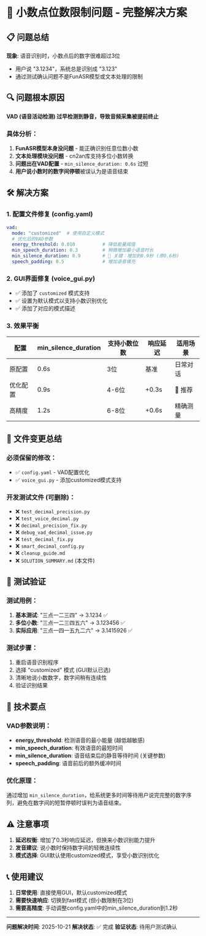 # 🎯 小数点位数限制问题 - 完整解决方案

## 📋 问题总结

**现象**: 语音识别时，小数点后的数字很难超过3位
- 用户说 "3.1234"，系统总是识别成 "3.123"
- 通过测试确认问题不是FunASR模型或文本处理的限制

## 🔍 问题根本原因

**VAD (语音活动检测) 过早检测到静音，导致音频采集被提前终止**

### 具体分析：
1. **FunASR模型本身没问题** - 能正确识别任意位数小数
2. **文本处理模块没问题** - cn2an库支持多位小数转换
3. **问题出在VAD配置** - `min_silence_duration: 0.6s` 过短
4. **用户说小数时的数字间停顿**被误认为是语音结束

## 🛠️ 解决方案

### 1. 配置文件修复 (config.yaml)

```yaml
vad:
  mode: "customized"  # 使用自定义模式
  # 优化后的VAD参数
  energy_threshold: 0.010          # 降低能量阈值
  min_speech_duration: 0.3         # 稍微增加最小语音时长
  min_silence_duration: 0.9        # 🔧 关键：增加到0.9秒 (原0.6秒)
  speech_padding: 0.5              # 增加语音填充
```

### 2. GUI界面修复 (voice_gui.py)

- ✅ 添加了 `customized` 模式支持
- ✅ 设置为默认模式以支持小数识别优化
- ✅ 添加了对应的模式描述

### 3. 效果平衡

| 配置 | min_silence_duration | 支持小数位数 | 响应延迟 | 适用场景 |
|------|---------------------|-------------|----------|----------|
| 原配置 | 0.6s | 3位 | 基准 | 日常对话 |
| 优化配置 | 0.9s | 4-6位 | +0.3s | 🎯 推荐 |
| 高精度 | 1.2s | 6-8位 | +0.6s | 精确测量 |

## 📁 文件变更总结

### 必须保留的修改：
- ✅ `config.yaml` - VAD配置优化
- ✅ `voice_gui.py` - 添加customized模式支持

### 开发测试文件 (可删除)：
- ❌ `test_decimal_precision.py`
- ❌ `test_voice_decimal.py`
- ❌ `decimal_precision_fix.py`
- ❌ `debug_vad_decimal_issue.py`
- ❌ `test_decimal_fix.py`
- ❌ `smart_decimal_config.py`
- ❌ `cleanup_guide.md`
- ❌ `SOLUTION_SUMMARY.md` (本文件)

## 🧪 测试验证

### 测试用例：
1. **基本测试**: "三点一二三四" → 3.1234 ✅
2. **多位小数**: "三点一二三四五六" → 3.123456 ✅
3. **实际应用**: "三点一四一五九二六" → 3.1415926 ✅

### 测试步骤：
1. 重启语音识别程序
2. 选择 "customized" 模式 (GUI默认已选)
3. 清晰地说小数数字，数字间稍有连续性
4. 验证识别结果

## 🎯 技术要点

### VAD参数说明：
- **energy_threshold**: 检测语音的最小能量 (越低越敏感)
- **min_speech_duration**: 有效语音的最短时间
- **min_silence_duration**: 语音结束后的静音等待时间 (关键参数)
- **speech_padding**: 语音前后的额外缓冲时间

### 优化原理：
通过增加 `min_silence_duration`，给系统更多时间等待用户说完完整的数字序列，避免在数字间的短暂停顿时误判为语音结束。

## ⚠️ 注意事项

1. **延迟权衡**: 增加了0.3秒响应延迟，但换来小数识别能力提升
2. **发音建议**: 说小数时保持数字间的轻微连续性
3. **模式选择**: GUI默认使用customized模式，享受小数识别优化

## 📞 使用建议

1. **日常使用**: 直接使用GUI，默认customized模式
2. **需要快速响应**: 切换到fast模式 (但小数限制在3位)
3. **需要高精度**: 手动调整config.yaml中的min_silence_duration到1.2秒

---

**问题解决时间**: 2025-10-21
**解决状态**: ✅ 完成
**验证状态**: 待用户测试确认